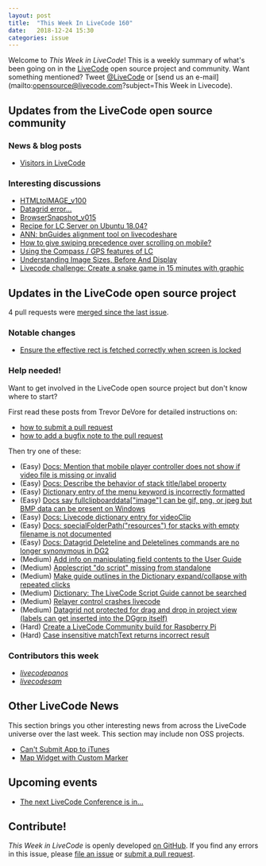 ```yaml
---
layout: post
title:  "This Week In LiveCode 160"
date:   2018-12-24 15:30
categories: issue
---
```


Welcome to *This Week in LiveCode*!  This is a weekly summary of what's been
going on in the [LiveCode](https://livecode.com/) open source project and
community.  Want something mentioned?  Tweet
[@LiveCode](https://twitter.com/LiveCode) or
[send us an e-mail](mailto:opensource@livecode.com?subject=This Week in Livecode).

## Updates from the LiveCode open source community


### News & blog posts

- [Visitors in LiveCode](https://livecode.com/visitors-in-livecode/)


### Interesting discussions

- [HTMLtoIMAGE_v100](https://www.mail-archive.com/use-livecode@lists.runrev.com/msg99588.html)
- [Datagrid error...](https://www.mail-archive.com/use-livecode@lists.runrev.com/msg99592.html)
- [BrowserSnapshot_v015](https://www.mail-archive.com/use-livecode@lists.runrev.com/msg99620.html)
- [Recipe for LC Server on Ubuntu 18.04?](https://www.mail-archive.com/use-livecode@lists.runrev.com/msg99598.html)
- [ANN: bnGuides alignment tool on livecodeshare](https://www.mail-archive.com/use-livecode@lists.runrev.com/msg99607.html)
- [How to give swiping precedence over scrolling on mobile?](https://www.mail-archive.com/use-livecode@lists.runrev.com/msg99637.html)
- [Using the Compass / GPS features of LC](https://www.mail-archive.com/use-livecode@lists.runrev.com/msg99645.html)
- [Understanding Image Sizes, Before And Display](https://www.mail-archive.com/use-livecode@lists.runrev.com/msg99660.html)
- [Livecode challenge: Create a snake game in 15 minutes with graphic](https://www.youtube.com/watch?v=Y3pLQ6-U8OE&feature=share)

## Updates in the LiveCode open source project

4 pull requests were [merged since the last issue](https://github.com/search?q=org%3Alivecode+is%3Apublic+is%3Apr+is%3Amerged+merged%3A2018-12-17..2018-12-23&type=Issues).

<!---
### New LiveCode releases

- [LiveCode 9.0.2](https://www.mail-archive.com/use-livecode@lists.runrev.com/msg99471.html
)
--->


### Notable changes

- [Ensure the effective rect is fetched correctly when screen is locked](https://github.com/livecode/livecode/pull/6815)

<!---
### Bug of the week

- [Bug 21721 - [SE] Selection is not always retained when formatting handler](http://quality.livecode.com/show_bug.cgi?id=21721)

The reporter provided a detailed recipe as well as a very helpful simple sample stack that allowed us to test and confirm the problem quickly.
Moreover, he proposed two potential solutions and submitted a pull request :)
--->


### Help needed!

Want to get involved in the LiveCode open source project but don't know where
to start?  

First read these posts from Trevor DeVore for detailed instructions on:

- [how to submit a pull request](https://www.mail-archive.com/use-livecode@lists.runrev.com/msg98530.html)
- [how to add a bugfix note to the pull request](https://www.mail-archive.com/use-livecode@lists.runrev.com/msg98611.html)

Then try one of these:

- (Easy) [Docs: Mention that mobile player controller does not show if video file is missing or invalid](https://quality.livecode.com/show_bug.cgi?id=19631)
- (Easy) [Docs: Describe the behavior of stack title/label property](https://quality.livecode.com/show_bug.cgi?id=19660)
- (Easy) [Dictionary entry of the menu keyword is incorrectly formatted](https://quality.livecode.com/show_bug.cgi?id=20364)
- (Easy) [Docs say fullclipboarddata["image"] can be gif, png, or jpeg but BMP data can be present on Windows](https://quality.livecode.com/show_bug.cgi?id=20472)
- (Easy) [Docs: Livecode dictionary entry for videoClip](https://quality.livecode.com/show_bug.cgi?id=21156)
- (Easy) [Docs: specialFolderPath("resources") for stacks with empty filename is not documented](https://quality.livecode.com/show_bug.cgi?id=21183)
- (Easy) [Docs: Datagrid Deleteline and Deletelines commands are no longer synonymous in DG2](https://quality.livecode.com/show_bug.cgi?id=21576)
- (Medium) [Add info on manipulating field contents to the User Guide](http://quality.livecode.com/show_bug.cgi?id=18990)
- (Medium) [Applescript "do script" missing from standalone](http://quality.livecode.com/show_bug.cgi?id=20993)
- (Medium) [Make guide outlines in the Dictionary expand/collapse with repeated clicks](http://quality.livecode.com/show_bug.cgi?id=18184)
- (Medium) [Dictionary: The LiveCode Script Guide cannot be searched](http://quality.livecode.com/show_bug.cgi?id=15957)
- (Medium) [Relayer control crashes livecode](https://quality.livecode.com/show_bug.cgi?id=21460)
- (Medium) [Datagrid not protected for drag and drop in project view (labels can get inserted into the DGgrp itself)](https://quality.livecode.com/show_bug.cgi?id=21750)
- (Hard) [Create a LiveCode Community build for Raspberry Pi](http://forums.livecode.com/viewtopic.php?f=76&t=27912)
- (Hard) [Case insensitive matchText returns incorrect result](https://quality.livecode.com/show_bug.cgi?id=15312)


### Contributors this week
 
- *[livecodepanos](https://github.com/livecodepanos)*  
- *[livecodesam](https://github.com/livecodesam)*  


## Other LiveCode News


This section brings you other interesting news from across the LiveCode universe over the last week. This section may include non OSS projects.

- [Can't Submit App to iTunes](https://www.mail-archive.com/use-livecode@lists.runrev.com/msg99615.html)
- [Map Widget with Custom Marker](https://www.mail-archive.com/use-livecode@lists.runrev.com/msg99621.html)

## Upcoming events

* [The next LiveCode Conference is in...](https://www.mail-archive.com/use-livecode@lists.runrev.com/msg94801.html)


## Contribute!

*This Week in LiveCode* is openly developed
[on GitHub](https://github.com/livecode/this-week-in-livecode).
If you find any errors in this issue, please
[file an issue](https://github.com/livecode/this-week-in-livecode/issues) or
[submit a pull request](https://github.com/livecode/this-week-in-livecode/pulls).
